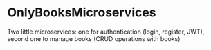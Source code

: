 # OnlyBooksMicroservices
Two little microservices: one for authentication (login, register, JWT), second one to manage books (CRUD operations with books)
